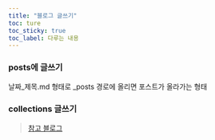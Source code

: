 ```yaml
---
title: "블로그 글쓰기"
toc: ture
toc_sticky: true
toc_label: 다루는 내용
---
```



### posts에 글쓰기
날짜_제목.md 형태로 _posts 경로에 올리면 포스트가 올라가는 형태

### collections 글쓰기



> [참고 블로그](https://www.wonseoko.com/jekyll/minimal-mistakes/#minimal-mistakes%EB%9E%80)
